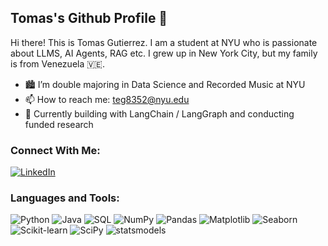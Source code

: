 ## Tomas's Github Profile 👋

<!--
**tom4sg/tom4sg** is a ✨ _special_ ✨ repository because its `README.md` (this file) appears on your GitHub profile.
-->
Hi there! This is Tomas Gutierrez. I am a student at NYU who is passionate about LLMS, AI Agents, RAG etc. I grew up in New York City, but my family is from Venezuela 🇻🇪. 

- 🏙️ I’m double majoring in Data Science and Recorded Music at NYU
- 📫 How to reach me: teg8352@nyu.edu
- 🤖 Currently building with LangChain / LangGraph and conducting funded research
### Connect With Me:
[![LinkedIn](https://img.shields.io/badge/LinkedIn-0077B5?style=flat&logo=linkedin&logoColor=white)](https://www.linkedin.com/in/tomeg/)

### Languages and Tools:
![Python](https://img.shields.io/badge/Python-3776AB?style=flat-square&logo=python&logoColor=white)
![Java](https://img.shields.io/badge/Java-007396?style=flat-square&logo=java&logoColor=white)
![SQL](https://img.shields.io/badge/SQL-4479A1?style=flat-square&logo=postgresql&logoColor=white)
![NumPy](https://img.shields.io/badge/NumPy-013243?style=flat-square&logo=numpy&logoColor=white)
![Pandas](https://img.shields.io/badge/Pandas-150458?style=flat-square&logo=pandas&logoColor=white)
![Matplotlib](https://img.shields.io/badge/Matplotlib-263238?style=flat-square&logoColor=white)
![Seaborn](https://img.shields.io/badge/Seaborn-263238?style=flat-square&logoColor=white)
![Scikit-learn](https://img.shields.io/badge/Scikit_learn-F7931E?style=flat-square&logo=scikit-learn&logoColor=white)
![SciPy](https://img.shields.io/badge/SciPy-8CAAE6?style=flat-square&logo=scipy&logoColor=white)
![statsmodels](https://img.shields.io/badge/statsmodels-CA4245?style=flat-square&logoColor=white)
<!--
#
### Github Stats:
[![Top Langs](https://github-readme-stats.vercel.app/api?username=tom4sg&theme=algolia&show_icons=true)](https://github.com/tom4sg)

[![Tomas Gutierrez's GitHub stats](https://github-readme-stats.vercel.app/api/top-langs?username=tom4sg&hide=html,scss,stylus,blade,css,shell,batchfile,dockerfile,typescript&theme=algolia&show_icons=true)](https://github.com/tom4sg)
-->
